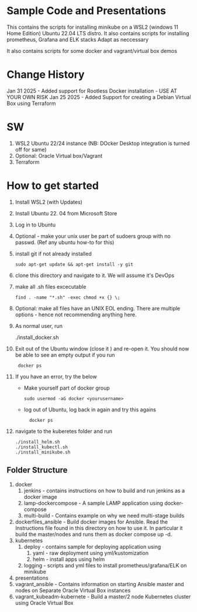 # Sample Code and Presentations
This contains the scripts for installing minikube on a WSL2 (windows 11 Home Edition) Ubuntu 22.04 LTS distro. 
It also contains scripts for installing prometheus, Grafana and ELK stacks
Adapt as neccessary 

It also contains scripts for some docker and vagrant/virtual box demos

# Change History 
Jan 31 2025 - Added support for Rootless Docker installation - USE AT YOUR OWN RISK
Jan 25 2025 - Added Support for creating a Debian Virtual Box using Terraform

# SW
1. WSL2 Ubuntu 22/24 instance (NB: DOcker Desktop integration is turned off for same)
2. Optional: Oracle Virtual box/Vagrant
3. Terraform 

# How to get started
1. Install WSL2 (with Updates)
2. Install Ubuntu 22. 04 from Microsoft Store
3. Log in to Ubuntu 
4. Optional - make your unix user be part of sudoers group with no passwd. (Ref any ubuntu how-to for this)
5. install git if not already installed
    
       sudo apt-get update && apt-get install -y git 
6. clone this directory and navigate to it. We will assume it's DevOps
7. make all .sh files excecutable
   
       find . -name "*.sh" -exec chmod +x {} \; 

8. Optional: make all files have an UNIX EOL ending. There are multiple options - hence not recommending anything here. 
9. As normal user, run

     ./install_docker.sh 

10. Exit out of the Ubuntu window (close it ) and re-open it. You should now be able to see an empty output if you run 

         docker ps
11. If you have an error, try the below 
      * Make yourself part of docker group 
            
            sudo usermod -aG docker <yourusername> 
       * log out of Ubuntu, log back in again and try this agains

               docker ps        
12. navigate to the kuberetes folder and run 

        ./install_helm.sh 
        ./install_kubectl.sh 
        ./install_minikube.sh 


## Folder Structure
1. docker
    1.  jenkins - contains instructions on how to build and run jenkins as a docker image
    2.  lamp-dockercompose - A sample LAMP application using docker-compose
    3.  multi-build - Contains example on why we need multi-stage builds
2. dockerfiles_ansible - Build docker images for Ansible. Read the Instructions file found in this directory on how to use it. In particular it build the master/nodes and runs them as docker compose up -d. 
3. kubernetes
     1. deploy  - contains sample for deploying application using
          1. yaml - raw deployment using yml/kustomization
          2. helm - install apps using helm
     2. logging - scripts and yml files to install prometheus/grafana/ELK on minikube
4. presentations 
5. vagrant_ansible - Contains information on starting Ansible master and nodes on Separate Oracle Virtual Box instances
6. vagrant_kubeadm-kubernete - Build a master/2 node Kubernetes cluster using Oracle Virtual Box 
 
 

		
